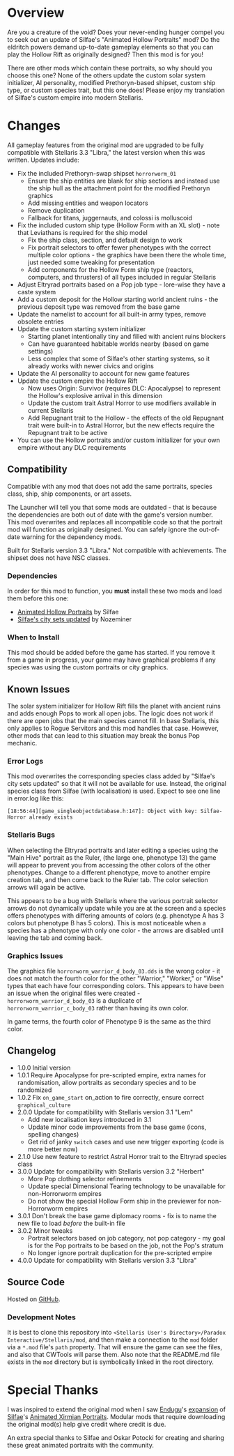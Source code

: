 # Overview

Are you a creature of the void?  Does your never-ending hunger compel you to seek out an update of Silfae's "Animated Hollow Portraits" mod?  Do the eldritch powers demand up-to-date gameplay elements so that you can play the Hollow Rift as originally designed?  Then this mod is for you!

There are other mods which contain these portraits, so why should you choose this one?  None of the others update the custom solar system initializer, AI personality, modified Prethoryn-based shipset, custom ship type, or custom species trait, but this one does!  Please enjoy my translation of Silfae's custom empire into modern Stellaris.

# Changes

All gameplay features from the original mod are upgraded to be fully compatible with Stellaris 3.3 "Libra," the latest version when this was written.  Updates include:

* Fix the included Prethoryn-swap shipset `horrorworm_01`
    * Ensure the ship entities are blank for ship sections and instead use the ship hull as the attachment point for the modified Prethoryn graphics
    * Add missing entities and weapon locators
    * Remove duplication
    * Fallback for titans, juggernauts, and colossi is molluscoid
* Fix the included custom ship type (Hollow Form with an XL slot) - note that Leviathans is required for the ship model
    * Fix the ship class, section, and default design to work
    * Fix portrait selectors to offer fewer phenotypes with the correct multiple color options - the graphics have been there the whole time, just needed some tweaking for presentation
    * Add components for the Hollow Form ship type (reactors, computers, and thrusters) of all types included in regular Stellaris
* Adjust Eltryrad portraits based on a Pop job type - lore-wise they have a caste system
* Add a custom deposit for the Hollow starting world ancient ruins - the previous deposit type was removed from the base game
* Update the namelist to account for all built-in army types, remove obsolete entries
* Update the custom starting system initializer
    * Starting planet intentionally tiny and filled with ancient ruins blockers
    * Can have guaranteed habitable worlds nearby (based on game settings)
    * Less complex that some of Silfae's other starting systems, so it already works with newer civics and origins
* Update the AI personality to account for new game features
* Update the custom empire the Hollow Rift
    * Now uses Origin: Survivor (requires DLC: Apocalypse) to represent the Hollow's explosive arrival in this dimension
    * Update the custom trait Astral Horror to use modifiers available in current Stellaris
    * Add Repugnant trait to the Hollow - the effects of the old Repugnant trait were built-in to Astral Horror, but the new effects require the Repugnant trait to be active
* You can use the Hollow portraits and/or custom initializer for your own empire without any DLC requirements

## Compatibility

Compatible with any mod that does not add the same portraits, species class, ship, ship components, or art assets.

The Launcher will tell you that some mods are outdated - that is because the dependencies are both out of date with the game's version number.  This mod overwrites and replaces all incompatible code so that the portrait mod will function as originally designed.  You can safely ignore the out-of-date warning for the dependency mods.

Built for Stellaris version 3.3 "Libra."  Not compatible with achievements.  The shipset does not have NSC classes.

### Dependencies

In order for this mod to function, you **must** install these two mods and load them before this one:

* [Animated Hollow Portraits](https://steamcommunity.com/sharedfiles/filedetails/?id=902526212) by Silfae
* [Silfae's city sets updated](https://steamcommunity.com/sharedfiles/filedetails/?id=2247427791) by Nozeminer

### When to Install

This mod should be added before the game has started.  If you remove it from a game in progress, your game may have graphical problems if any species was using the custom portraits or city graphics.

## Known Issues

The solar system initializer for Hollow Rift fills the planet with ancient ruins and adds enough Pops to work all open jobs.  The logic does not work if there are open jobs that the main species cannot fill.  In base Stellaris, this only applies to Rogue Servitors and this mod handles that case.  However, other mods that can lead to this situation may break the bonus Pop mechanic.

### Error Logs

This mod overwrites the corresponding species class added by "Silfae's city sets updated" so that it will not be available for use.  Instead, the original species class from Silfae (with localisation) is used.  Expect to see one line in error.log like this:

```
[18:56:44][game_singleobjectdatabase.h:147]: Object with key: Silfae-Horror already exists
```

### Stellaris Bugs

When selecting the Eltryrad portraits and later editing a species using the "Main Hive" portrait as the Ruler, (the large one, phenotype 13) the game will appear to prevent you from accessing the other colors of the other phenotypes.  Change to a different phenotype, move to another empire creation tab, and then come back to the Ruler tab.  The color selection arrows will again be active.

This appears to be a bug with Stellaris where the various portrait selector arrows do not dynamically update while you are at the screen and a species offers phenotypes with differing amounts of colors (e.g. phenotype A has 3 colors but phenotype B has 5 colors).  This is most noticeable when a species has a phenotype with only one color - the arrows are disabled until leaving the tab and coming back.

### Graphics Issues

The graphics file `horrorworm_warrior_d_body_03.dds` is the wrong color - it does not match the fourth color for the other "Warrior," "Worker," or "Wise" types that each have four corresponding colors.  This appears to have been an issue when the original files were created - `horrorworm_warrior_d_body_03` is a duplicate of `horrorworm_warrior_c_body_03` rather than having its own color.

In game terms, the fourth color of Phenotype 9 is the same as the third color.

## Changelog

* 1.0.0 Initial version
* 1.0.1 Require Apocalypse for pre-scripted empire, extra names for randomisation, allow portraits as secondary species and to be randomized
* 1.0.2 Fix `on_game_start` on_action to fire correctly, ensure correct `graphical_culture`
* 2.0.0 Update for compatibility with Stellaris version 3.1 "Lem"
    * Add new localisation keys introduced in 3.1
    * Update minor code improvements from the base game (icons, spelling changes)
    * Get rid of janky `switch` cases and use new trigger exporting (code is more better now)
* 2.1.0 Use new feature to restrict Astral Horror trait to the Eltryrad species class
* 3.0.0 Update for compatibility with Stellaris version 3.2 "Herbert"
    * More Pop clothing selector refinements
    * Update special Dimensional Tearing technology to be unavailable for non-Horrorworm empires
    * Do not show the special Hollow Form ship in the previewer for non-Horrorworm empires
* 3.0.1 Don't break the base game diplomacy rooms - fix is to name the new file to load _before_ the built-in file
* 3.0.2 Minor tweaks
    * Portrait selectors based on job category, not pop category - my goal is for the Pop portraits to be based on the job, not the Pop's stratum
    * No longer ignore portrait duplication for the pre-scripted empire
* 4.0.0 Update for compatibility with Stellaris version 3.3 "Libra"

## Source Code

Hosted on [GitHub](https://github.com/corsairmarks/horrorworm_portraits_revisited).

### Development Notes

It is best to clone this repository into `<Stellaris User's Directory>/Paradox Interactive/Stellaris/mod`, and then make a connection to the `mod` folder via a `*.mod` file's `path` property.  That will ensure the game can see the files, and also that CWTools will parse them.  Also note that the README.md file exists in the `mod` directory but is symbolically linked in the root directory.

# Special Thanks

I was inspired to extend the original mod when I saw [Endugu](https://steamcommunity.com/profiles/76561198037630876/myworkshopfiles/)'s [expansion](https://steamcommunity.com/sharedfiles/filedetails/?id=1584824947) of [Silfae](https://steamcommunity.com/profiles/76561198021525667/myworkshopfiles/)'s [Animated Xirmian Portraits](https://steamcommunity.com/workshop/filedetails/?id=881118424).  Modular mods that require downloading the original mod(s) help give credit where credit is due.

An extra special thanks to Silfae and Oskar Potocki for creating and sharing these great animated portraits with the community.